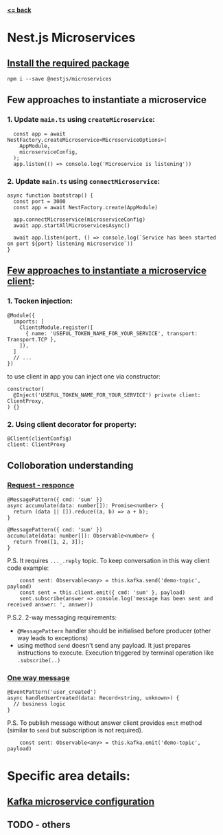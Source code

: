 **[ <= back](../README.md#Nest.js+microservice+approaches)**
# Nest.js Microservices

## [Install the required package](https://docs.nestjs.com/microservices/basics#installation)
```
npm i --save @nestjs/microservices
```

## Few approaches to instantiate a microservice
### 1. Update `main.ts` using `createMicroservice`:
```
  const app = await NestFactory.createMicroservice<MicroserviceOptions>(
    AppModule,
    microserviceConfig,
  );
  app.listen(() => console.log('Microservice is listening'))
  ```
### 2. Update `main.ts` using `connectMicroservice`:
```
async function bootstrap() {
  const port = 3000
  const app = await NestFactory.create(AppModule)

  app.connectMicroservice(microserviceConfig)
  await app.startAllMicroservicesAsync()

  await app.listen(port, () => console.log(`Service has been started on port ${port} listening microservice`))
}
```
## [Few approaches to instantiate a microservice client](https://docs.nestjs.com/microservices/basics#client):
### 1. Tocken injection:
```
@Module({
  imports: [
    ClientsModule.register([
      { name: 'USEFUL_TOKEN_NAME_FOR_YOUR_SERVICE', transport: Transport.TCP },
    ]),
  ]
  // ...
})
```
to use client in app you can inject one via constructor:
```
constructor(
  @Inject('USEFUL_TOKEN_NAME_FOR_YOUR_SERVICE') private client: ClientProxy,
) {}
```
### 2. Using client decorator for property:
```
@Client(clientConfig)
client: ClientProxy
```
## Colloboration understanding
### [Request - responce](https://docs.nestjs.com/microservices/basics#asynchronous-responses)
```
@MessagePattern({ cmd: 'sum' })
async accumulate(data: number[]): Promise<number> {
  return (data || []).reduce((a, b) => a + b);
}
```
```
@MessagePattern({ cmd: 'sum' })
accumulate(data: number[]): Observable<number> {
  return from([1, 2, 3]);
}
```
P.S.
It requires `..._.reply` topic.
To keep conversation in this way client code example:
```
    const sent: Observable<any> = this.kafka.send('demo-topic', payload)
    const sent = this.client.emit({ cmd: 'sum' }, payload)
    sent.subscribe(answer => console.log('message has been sent and received answer: ', answer))
```
P.S.2.
2-way messaging requirements:
 - `@MessagePattern` handler should be initialised before producer (other way leads to exceptions)
 - using method `send` doesn't send any payload. It just prepares instructions to execute. Execution triggered by terminal operation like `.subscribe(..)`
### [One way message](https://docs.nestjs.com/microservices/basics#event-based)
```
@EventPattern('user_created')
async handleUserCreated(data: Record<string, unknown>) {
  // business logic
}
```
P.S.
To publish message without answer client provides `emit` method (similar to `send` but subscription is not required).
```
    const sent: Observable<any> = this.kafka.emit('demo-topic', payload)
```

# Specific area details:
## [Kafka microservice configuration](kafka_microservice.md)
## TODO - others